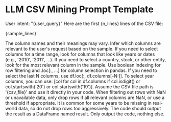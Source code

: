# LLM CSV Mining Prompt Template

User intent: "{user_query}"
Here are the first {n_lines} lines of the CSV file:

{sample_lines}

The column names and their meanings may vary. Infer which columns are relevant to the user's request based on the sample.
If you need to select columns for a time range, look for columns that look like years or dates (e.g., '2010', '2011', ...).
If you need to select a country, stock, or other entity, look for the most relevant column in the sample.
Use boolean indexing for row filtering and .loc[:, ...] for column selection in pandas.
If you need to select the last N columns, use df.loc[:, df.columns[-N:]].
To select year columns, you can use: [col for col in df.columns if col.isdigit() or col.startswith('20') or col.startswith('19')].
Assume the CSV file path is '{csv_file}' and use it directly in your code.
When filtering out rows with NaN or unavailable data, only drop rows if all relevant columns are NaN, or use a threshold if appropriate. It is common for some years to be missing in real-world data, so do not drop rows too aggressively.
The code should output the result as a DataFrame named result. Only output the code, nothing else. 